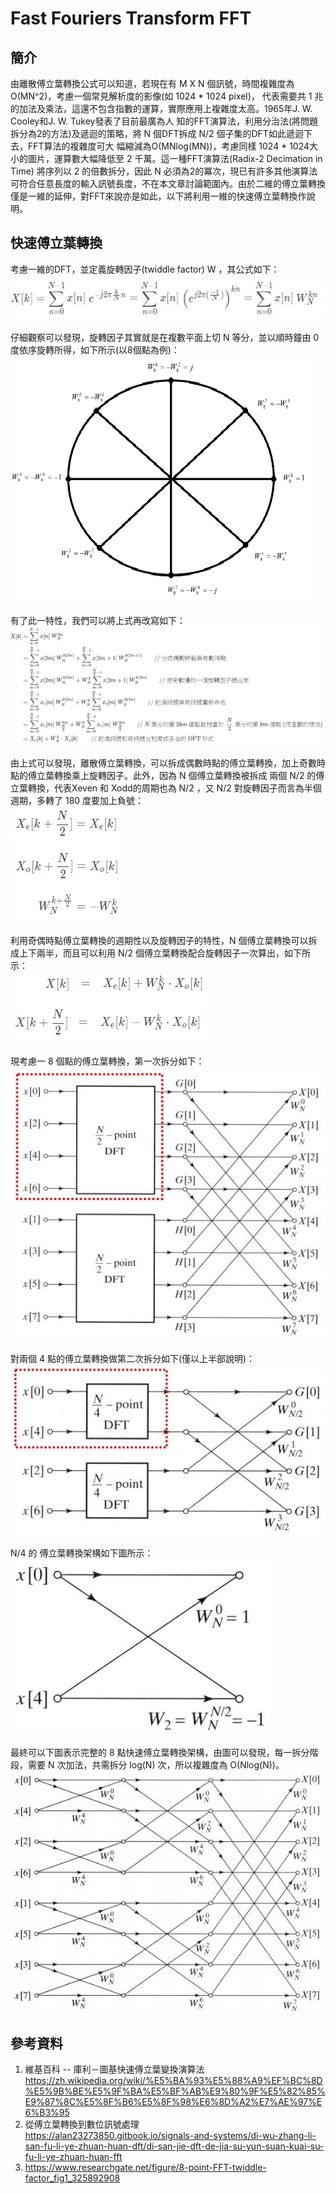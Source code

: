 # Fast Fouriers Transform  FFT
## 簡介
由離散傅立葉轉換公式可以知道，若現在有 M X N 個訊號，時間複雜度為O(MN^2)，考慮一個常見解析度的影像(如 1024 * 1024 pixel)，
代表需要共 1 兆的加法及乘法，這還不包含指數的運算，實際應用上複雜度太高。1965年J. W. Cooley和J. W. Tukey發表了目前最廣為人
知的FFT演算法，利用分治法(將問題拆分為2的方法)及遞迴的策略，將 N 個DFT拆成 N/2 個子集的DFT如此遞迴下去，FFT算法的複雜度可大
幅縮減為O(MNlog(MN))，考慮同樣 1024 * 1024大小的圖片，運算數大幅降低至 2 千萬。這一種FFT演算法(Radix-2 Decimation in Time)
將序列以 2 的倍數拆分，因此 N 必須為2的冪次，現已有許多其他演算法可符合任意長度的輸入訊號長度，不在本文章討論範圍內。由於二維的傅立葉轉換僅是一維的延伸，對FFT來說亦是如此，以下將利用一維的快速傅立葉轉換作說明。

## 快速傅立葉轉換
考慮一維的DFT，並定義旋轉因子(twiddle factor) W ，其公式如下：<br>
![image](https://github.com/Chang-Chia-Chi/Image-Processing/blob/master/Fourier%20Transform%20in%20Image%20Processing/FFT/pic/1D%20DFT.jpg)<br><br>
仔細觀察可以發現，旋轉因子其實就是在複數平面上切 N 等分，並以順時鐘由 0 度依序旋轉所得，如下所示(以8個點為例)：<br>
![image](https://github.com/Chang-Chia-Chi/Image-Processing/blob/master/Fourier%20Transform%20in%20Image%20Processing/FFT/pic/twiddle%20factor.jpg)<br><br>
有了此一特性，我們可以將上式再改寫如下：<br>
![image](https://github.com/Chang-Chia-Chi/Image-Processing/blob/master/Fourier%20Transform%20in%20Image%20Processing/FFT/pic/DFT%20rewrite.jpg)<br><br>
由上式可以發現，離散傅立葉轉換，可以拆成偶數時點的傅立葉轉換，加上奇數時點的傅立葉轉換乘上旋轉因子。此外，因為 N 個傅立葉轉換被拆成
兩個 N/2 的傅立葉轉換，代表Xeven 和 Xodd的周期也為 N/2 ，又 N/2 對旋轉因子而言為半個週期，多轉了 180 度要加上負號：<br>
![image](https://github.com/Chang-Chia-Chi/Image-Processing/blob/master/Fourier%20Transform%20in%20Image%20Processing/FFT/pic/symmetry.jpg)<br><br>
利用奇偶時點傅立葉轉換的週期性以及旋轉因子的特性，N 個傅立葉轉換可以拆成上下兩半，而且可以利用 N/2 個傅立葉轉換配合旋轉因子一次算出，如下所示：<br>
![image](https://github.com/Chang-Chia-Chi/Image-Processing/blob/master/Fourier%20Transform%20in%20Image%20Processing/FFT/pic/Formula.jpg)<br><br>
現考慮一 8 個點的傅立葉轉換，第一次拆分如下：<br>
![image](https://github.com/Chang-Chia-Chi/Image-Processing/blob/master/Fourier%20Transform%20in%20Image%20Processing/FFT/pic/first%20divide.jpg)<br><br>
對兩個 4 點的傅立葉轉換做第二次拆分如下(僅以上半部說明)：<br>
![image](https://github.com/Chang-Chia-Chi/Image-Processing/blob/master/Fourier%20Transform%20in%20Image%20Processing/FFT/pic/2nd%20divide.jpg)<br><br>
N/4 的 傅立葉轉換架構如下圖所示：<br>
![image](https://github.com/Chang-Chia-Chi/Image-Processing/blob/master/Fourier%20Transform%20in%20Image%20Processing/FFT/pic/third%20divide.jpg)<br><br>
最終可以下圖表示完整的 8 點快速傅立葉轉換架構，由圖可以發現，每一拆分階段，需要 N 次加法，共需拆分 log(N) 次，所以複雜度為 O(Nlog(N))。<br>
![image](https://github.com/Chang-Chia-Chi/Image-Processing/blob/master/Fourier%20Transform%20in%20Image%20Processing/FFT/pic/Final%20Structure.jpg)<br>

## 參考資料
1. 維基百科 -- 庫利－圖基快速傅立葉變換演算法 https://zh.wikipedia.org/wiki/%E5%BA%93%E5%88%A9%EF%BC%8D%E5%9B%BE%E5%9F%BA%E5%BF%AB%E9%80%9F%E5%82%85%E9%87%8C%E5%8F%B6%E5%8F%98%E6%8D%A2%E7%AE%97%E6%B3%95
2. 從傅立葉轉換到數位訊號處理<br> https://alan23273850.gitbook.io/signals-and-systems/di-wu-zhang-li-san-fu-li-ye-zhuan-huan-dft/di-san-jie-dft-de-jia-su-yun-suan-kuai-su-fu-li-ye-zhuan-huan-fft
3. https://www.researchgate.net/figure/8-point-FFT-twiddle-factor_fig1_325892908
